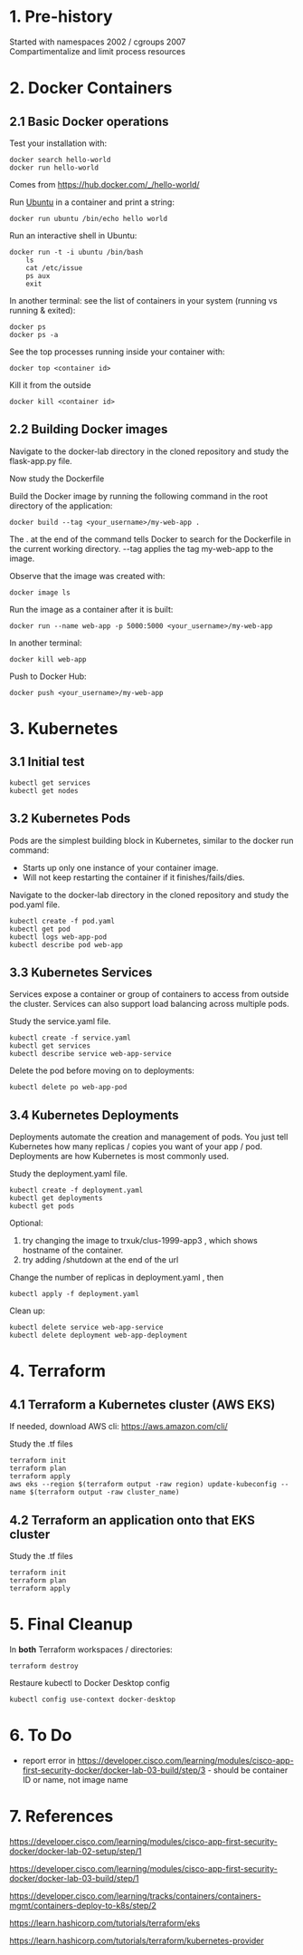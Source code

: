 # 1. Pre-history
Started with namespaces 2002 / cgroups 2007  
Compartimentalize and limit process resources

# 2. Docker Containers
## 2.1 Basic Docker operations
Test your installation with:

    docker search hello-world
    docker run hello-world

Comes from https://hub.docker.com/_/hello-world/
    
Run [Ubuntu](https://en.wikipedia.org/wiki/Ubuntu) in a container and print a string:

    docker run ubuntu /bin/echo hello world

Run an interactive shell in Ubuntu:

    docker run -t -i ubuntu /bin/bash
        ls
        cat /etc/issue
        ps aux
        exit

In another terminal: see the list of containers in your system (running vs running & exited):

	docker ps
    docker ps -a

See the top processes running inside your container with:

    docker top <container id>

Kill it from the outside
    
    docker kill <container id>

## 2.2 Building Docker images
Navigate to the docker-lab directory in the cloned repository and study the flask-app.py file. 

Now study the Dockerfile

Build the Docker image by running the following command in the root directory of the application:

    docker build --tag <your_username>/my-web-app .

The . at the end of the command tells Docker to search for the Dockerfile in the current working directory. --tag applies the tag my-web-app to the image. 

Observe that the image was created with:

    docker image ls

Run the image as a container after it is built:

    docker run --name web-app -p 5000:5000 <your_username>/my-web-app

In another terminal:

    docker kill web-app

Push to Docker Hub:

    docker push <your_username>/my-web-app


# 3. Kubernetes 
## 3.1 Initial test
    kubectl get services
    kubectl get nodes

## 3.2 Kubernetes Pods
Pods are the simplest building block in Kubernetes, similar to the docker run command:
* Starts up only one instance of your container image.
* Will not keep restarting the container if it finishes/fails/dies.

Navigate to the docker-lab directory in the cloned repository and study the pod.yaml file.

    kubectl create -f pod.yaml
    kubectl get pod
    kubectl logs web-app-pod
    kubectl describe pod web-app

## 3.3 Kubernetes Services
Services expose a container or group of containers to access from outside the cluster. Services can also support load balancing across multiple pods.

Study the service.yaml file.

    kubectl create -f service.yaml
    kubectl get services
    kubectl describe service web-app-service

Delete the pod before moving on to deployments:

    kubectl delete po web-app-pod

## 3.4 Kubernetes Deployments
Deployments automate the creation and management of pods. You just tell Kubernetes how many replicas / copies you want of your app / pod. Deployments are how Kubernetes is most commonly used.

Study the deployment.yaml file.

    kubectl create -f deployment.yaml
    kubectl get deployments
    kubectl get pods

Optional: 
1. try changing the image to trxuk/clus-1999-app3 , which shows hostname of the container.
2. try adding /shutdown at the end of the url

Change the number of replicas in deployment.yaml , then

    kubectl apply -f deployment.yaml

Clean up:

    kubectl delete service web-app-service
    kubectl delete deployment web-app-deployment

# 4. Terraform 
## 4.1 Terraform a Kubernetes cluster (AWS EKS)
If needed, download AWS cli: https://aws.amazon.com/cli/

Study the .tf files

    terraform init
    terraform plan
    terraform apply
    aws eks --region $(terraform output -raw region) update-kubeconfig --name $(terraform output -raw cluster_name)

## 4.2 Terraform an application onto that EKS cluster
Study the .tf files

    terraform init
    terraform plan
    terraform apply

# 5. Final Cleanup
In **both** Terraform workspaces / directories:

    terraform destroy

Restaure kubectl to Docker Desktop config

    kubectl config use-context docker-desktop

# 6. To Do
* report error in https://developer.cisco.com/learning/modules/cisco-app-first-security-docker/docker-lab-03-build/step/3 - should be container ID or name, not image name

# 7. References
https://developer.cisco.com/learning/modules/cisco-app-first-security-docker/docker-lab-02-setup/step/1

https://developer.cisco.com/learning/modules/cisco-app-first-security-docker/docker-lab-03-build/step/1

https://developer.cisco.com/learning/tracks/containers/containers-mgmt/containers-deploy-to-k8s/step/2

https://learn.hashicorp.com/tutorials/terraform/eks

https://learn.hashicorp.com/tutorials/terraform/kubernetes-provider
